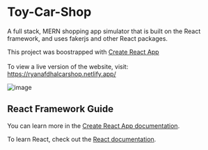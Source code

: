 # Toy-Car-Shop 
A full stack, MERN shopping app simulator that is built on the React framework, and uses fakerjs and other React packages.

This project was boostrapped with [Create React App](https://github.com/facebook/create-react-app)<br /><br />
To view a live version of the website, visit: https://ryanafdhalcarshop.netlify.app/

![image](https://user-images.githubusercontent.com/105259018/233517232-c3102e08-db83-4916-86c9-ffbfcc684e98.png)

## React Framework Guide

You can learn more in the [Create React App documentation](https://facebook.github.io/create-react-app/docs/getting-started).

To learn React, check out the [React documentation](https://reactjs.org/).

